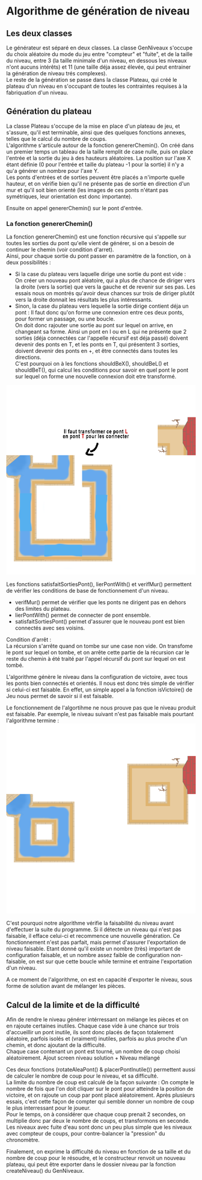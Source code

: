 # Algorithme de génération de niveau

## Les deux classes
Le générateur est séparé en deux classes. La classe GenNiveaux s'occupe du choix aléatoire du mode du jeu entre "compteur" et "fuite", et de la taille du niveau, entre 3 (la taille
minimale d'un niveau, en dessous les niveaux n'ont aucuns intérêts) et 11 (une taille déja assez élevée, qui peut entrainer la génération de niveau trés complexes).  
Le reste de la génération se passe dans la classe Plateau, qui créé le plateau d'un niveau en s'occupant de toutes les contraintes requises à la fabriquation d'un niveau.  

## Génération du plateau  
    
La classe Plateau s'occupe de la mise en place d'un plateau de jeu, et s'assure, qu'il est terminable, ainsi que des quelques fonctions annexes, telles que le calcul du nombre de coups.  
L'algorithme s'articule autour de la fonction genererChemin(). On créé dans un premier temps un tableau de la taille remplit de case nulle, puis on place l'entrée et la sortie 
du jeu à des hauteurs aléatoires. La position sur l'axe X étant définie (0 pour l'entrée et taille du plateau -1 pour la sortie) il n'y a qu'a générer un nombre pour l'axe Y.  
Les ponts d'entrées et de sorties peuvent être placés a n'importe quelle hauteur, et on vérifie bien qu'il ne présente pas de sortie en direction d'un mur et qu'il soit 
bien orienté (les images de ces ponts n'étant pas symétriques, leur orientation est donc importante).  
    
Ensuite on appel genererChemin() sur le pont d'entrée.
  
### La fonction genererChemin()  

La fonction genererChemin() est une fonction récursive qui s'appelle sur toutes les sorties du pont qu'elle vient de générer, si on a besoin de continuer le chemin (voir condition d'arret).  
Ainsi, pour chaque sortie du pont passer en paramètre de la fonction, on à deux possibilités :  
- Si la case du plateau vers laquelle dirige une sortie du pont est vide :  
  On créer un nouveau pont aléatoire, qui a plus de chance de diriger vers la droite (vers la sortie) que vers la gauche et de revenir sur ses pas. Les essais nous on montrés
qu'avoir deux chances sur trois de diriger plutôt vers la droite donnait les résultats les plus intéressants.
- Sinon, la case du plateau vers lequelle la sortie dirige contient déja un pont :
  Il faut donc qu'on forme une connexion entre ces deux ponts, pour former un passage, ou une boucle.  
  On doit donc rajouter une sortie au pont sur lequel on arrive, en changeant sa forme. Ainsi un pont en I ou en L qui ne présente que 2 sorties (déja connectées car l'appelle récursif
est déja passé) doivent devenir des ponts en T, et les ponts en T, qui présentent 3 sorties, doivent devenir des ponts en +, et être connectés dans toutes les directions.  
C'est pourquoi on à les fonctions shouldBeX(), shouldBeL() et shouldBeT(), qui calcul les conditions pour savoir en quel pont le pont sur lequel on forme une nouvelle connexion doit
etre transformé.  
  
![image info](../resources/imgreadme/PontTConnection.png)

Les fonctions satisfaitSortiesPont(), lierPontWith() et verifMur() permettent de vérifier les conditions de base de fonctionnement d'un niveau.  
- verifMur() permet de vérifier que les ponts ne dirigent pas en dehors des limites du plateau.   
- lierPontWith() permet de connecter de pont ensemble.
- satisfaitSortiesPont() permet d'assurer que le nouveau pont est bien connectés avec ses voisins. 


Condition d'arrêt :  
La récursion s'arrête quand on tombe sur une case non vide. On transfome le pont sur lequel on tombe, et on arrête cette partie de la récursion car le reste du chemin 
à été traité par l'appel récursif du pont sur lequel on est tombé.

L'algorithme génère le niveau dans la configuration de victoire, avec tous les ponts bien connectés et orientés. Il nous est donc très simple de vérifier 
si celui-ci est faisable. En effet, un simple appel a la fonction isVictoire() de Jeu nous permet de savoir si il est faisable.

Le fonctionnement de l'algortihme ne nous prouve pas que le niveau produit est faisable. 
Par exemple, le niveau suivant n'est pas faisable mais pourtant l'algorithme termine :
![image info](../resources/imgreadme/Niveau_infaisable.png)

C'est pourquoi notre algorithme vérifie la faisabilité du niveau avant d'effectuer la suite du programme. Si il détecte un niveau qui n'est pas faisable, il efface 
celui-ci et recommence une nouvelle génération. Ce fonctionnement n'est pas parfait, mais permet d'assurer l'exportation de niveau faisable. Etant donné qu'il existe un 
nombre (très) important de configuration faisable, et un nombre assez faible de configuration non-faisable, on est sur que cette boucle while termine et entraine l'exportation 
d'un niveau.  
  
A ce moment de l'algorithme, on est en capacité d'exporter le niveau, sous forme de solution avant de mélanger les pièces.

## Calcul de la limite et de la difficulté  

Afin de rendre le niveau générer intérressant on mélange les pièces et on en rajoute certaines inutiles. Chaque case vide à une chance sur trois d'accueillir un pont
inutile, ils sont donc placés de façon totalement aléatoire, parfois isolés et (vraiment) inutiles, parfois au plus proche d'un chemin, et donc ajoutant de la difficulté.  
Chaque case contenant un pont est tourné, un nombre de coup choisi aléatoirement.
Ajout screen niveau solution + Niveau mélangé

Ces deux fonctions (rotateAleaPont() & placerPontInutile()) permettent aussi de calculer le nombre de coup pour le niveau, et sa difficulté.  
La limite du nombre de coup est calculé de la façon suivante : On compte le nombre de fois que l'on doit cliquer sur le pont pour atteindre la position de victoire, et on rajoute 
un coup par pont placé aléatoirement. Après plusieurs essais, c'est cette façon de compter qui semble donner un nombre de coup le plus interressant pour le joueur.  
Pour le temps, on à considérer que chaque coup prenait 2 secondes, on multiplie donc par deux le nombre de coups, et transformons en seconde. Les niveaux avec fuite d'eau
sont donc un peu plus simple que les niveaux avec compteur de coups, pour contre-balancer la "pression" du chronomètre. 
  
Finalement, on exprime la difficulté du niveau en fonction de sa taille et du nombre de coup pour le résoudre, et le constructeur renvoit un nouveau plateau, 
qui peut être exporter dans le dossier niveau par la fonction createNiveau() du GenNiveaux.  


